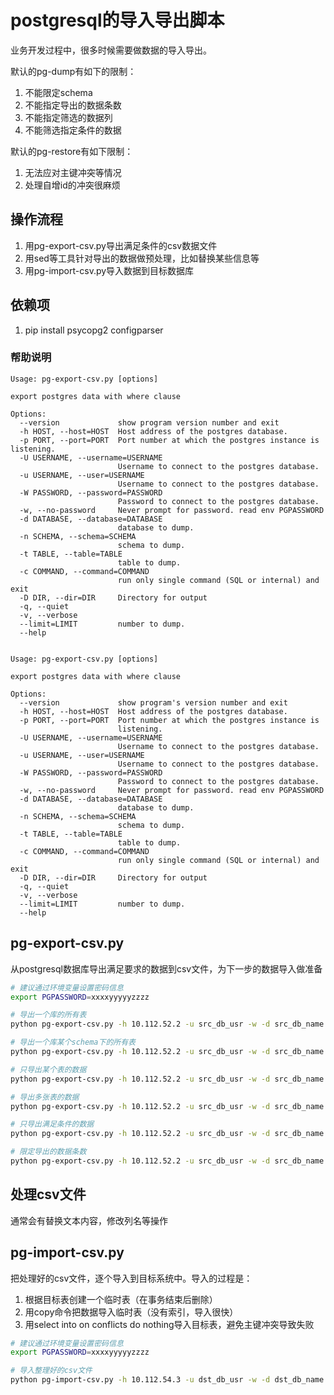 # postgresql的导入导出脚本
业务开发过程中，很多时候需要做数据的导入导出。

默认的pg-dump有如下的限制：
1. 不能限定schema
2. 不能指定导出的数据条数
3. 不能指定筛选的数据列
4. 不能筛选指定条件的数据 

默认的pg-restore有如下限制：
1. 无法应对主键冲突等情况
2. 处理自增id的冲突很麻烦

## 操作流程
1. 用pg-export-csv.py导出满足条件的csv数据文件
2. 用sed等工具针对导出的数据做预处理，比如替换某些信息等
3. 用pg-import-csv.py导入数据到目标数据库

## 依赖项
1. pip install psycopg2 configparser

### 帮助说明
```text
Usage: pg-export-csv.py [options]

export postgres data with where clause

Options:
  --version             show program version number and exit
  -h HOST, --host=HOST  Host address of the postgres database.
  -p PORT, --port=PORT  Port number at which the postgres instance is listening.
  -U USERNAME, --username=USERNAME
                        Username to connect to the postgres database.
  -u USERNAME, --user=USERNAME
                        Username to connect to the postgres database.
  -W PASSWORD, --password=PASSWORD
                        Password to connect to the postgres database.
  -w, --no-password     Never prompt for password. read env PGPASSWORD
  -d DATABASE, --database=DATABASE
                        database to dump.
  -n SCHEMA, --schema=SCHEMA
                        schema to dump.
  -t TABLE, --table=TABLE
                        table to dump.
  -c COMMAND, --command=COMMAND
                        run only single command (SQL or internal) and exit
  -D DIR, --dir=DIR     Directory for output
  -q, --quiet           
  -v, --verbose         
  --limit=LIMIT         number to dump.
  --help 
  
  
Usage: pg-export-csv.py [options]

export postgres data with where clause

Options:
  --version             show program's version number and exit
  -h HOST, --host=HOST  Host address of the postgres database.
  -p PORT, --port=PORT  Port number at which the postgres instance is
                        listening.
  -U USERNAME, --username=USERNAME
                        Username to connect to the postgres database.
  -u USERNAME, --user=USERNAME
                        Username to connect to the postgres database.
  -W PASSWORD, --password=PASSWORD
                        Password to connect to the postgres database.
  -w, --no-password     Never prompt for password. read env PGPASSWORD
  -d DATABASE, --database=DATABASE
                        database to dump.
  -n SCHEMA, --schema=SCHEMA
                        schema to dump.
  -t TABLE, --table=TABLE
                        table to dump.
  -c COMMAND, --command=COMMAND
                        run only single command (SQL or internal) and exit
  -D DIR, --dir=DIR     Directory for output
  -q, --quiet           
  -v, --verbose         
  --limit=LIMIT         number to dump.
  --help                  
```

## pg-export-csv.py
从postgresql数据库导出满足要求的数据到csv文件，为下一步的数据导入做准备

```bash
# 建议通过环境变量设置密码信息
export PGPASSWORD=xxxxyyyyyzzzz

# 导出一个库的所有表
python pg-export-csv.py -h 10.112.52.2 -u src_db_usr -w -d src_db_name -D dump -v

# 导出一个库某个schema下的所有表
python pg-export-csv.py -h 10.112.52.2 -u src_db_usr -w -d src_db_name -D dump -v -n public 

# 只导出某个表的数据
python pg-export-csv.py -h 10.112.52.2 -u src_db_usr -w -d src_db_name -D dump -v -t mt_data 

# 导出多张表的数据
python pg-export-csv.py -h 10.112.52.2 -u src_db_usr -w -d src_db_name -D dump -v -t mt_data -t object_data 

# 只导出满足条件的数据
python pg-export-csv.py -h 10.112.52.2 -u src_db_usr -w -d src_db_name -D dump -v -t mt_data -c "SELECT id,name FROM mt_data WHERE tenant_id='123'"

# 限定导出的数据条数
python pg-export-csv.py -h 10.112.52.2 -u src_db_usr -w -d src_db_name -D dump -v -t mt_data --limit 10 
```

## 处理csv文件
通常会有替换文本内容，修改列名等操作

## pg-import-csv.py
把处理好的csv文件，逐个导入到目标系统中。导入的过程是：
1. 根据目标表创建一个临时表（在事务结束后删除）
2. 用copy命令把数据导入临时表（没有索引，导入很快）
3. 用select into on conflicts do nothing导入目标表，避免主键冲突导致失败


```bash
# 建议通过环境变量设置密码信息
export PGPASSWORD=xxxxyyyyyzzzz

# 导入整理好的csv文件
python pg-import-csv.py -h 10.112.54.3 -u dst_db_usr -w -d dst_db_name -t mt_data -f dump/mt_data.csv -v 

```
